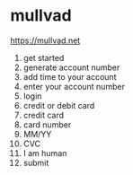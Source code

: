 # mullvad

https://mullvad.net

1. get started
2. generate account number
3. add time to your account
4. enter your account number
5. login
6. credit or debit card
7. credit card
8. card number
9. MM/YY
10. CVC
11. I am human
12. submit
